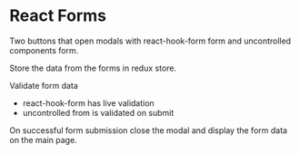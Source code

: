 # React Forms

Two buttons that open modals with react-hook-form form and uncontrolled components form.

Store the data from the forms in redux store.

Validate form data

- react-hook-form has live validation
- uncontrolled from is validated on submit

On successful form submission close the modal and display the form data on the main page.
